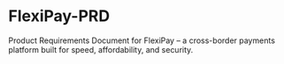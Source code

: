 # FlexiPay-PRD
Product Requirements Document for FlexiPay – a cross-border payments platform built for speed, affordability, and security.
